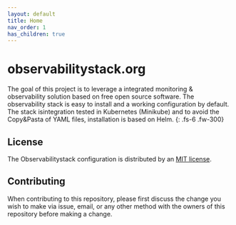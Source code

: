 ```yaml
---
layout: default
title: Home
nav_order: 1
has_children: true
---
```

# observabilitystack.org

The goal of this project is to leverage a integrated monitoring  & observability 
solution based on free open source software. The observability stack is easy to 
install and a working configuration by default. The stack isintegration tested in Kubernetes (Minikube) and to avoid the Copy&Pasta of YAML files, installation is
based on Helm.
{: .fs-6 .fw-300}

## License

The Observabilitystack configuration is distributed by an [MIT license](LICENSE).

## Contributing
When contributing to this repository, please first discuss the change you wish to make via issue, email, or any other method with the owners of this repository before making a change.
